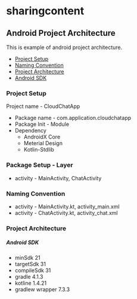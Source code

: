# sharingcontent
##  Android Project Architecture
This is example of android project architecture.
- [Project Setup](#project-setup)
- [Naming Convention](#naming-convention)
- [Project Architecture](#project-architecture)
- [Android SDK](#android-sdk)
### Project Setup
Project name - CloudChatApp
  * Package name - com.application.cloudchatapp
  * Package Init - Module
  * Dependency
    * AndroidX Core
    * Meterial Design
    * Kotlin-Stdlib
### Package Setup - Layer
   * activity - MainActivity, ChatActivity
### Naming Convention
   * activity - MainActivity.kt, activity_main.xml
   * activity - ChatActivity.kt, activity_chat.xml
### Project Architecture
##### Android SDK
   * minSdk 21
   * targetSdk 31
   * compileSdk 31
   * gradle 4.1.3
   * kotline 1.4.21
   * gradlew wrapper 7.3.3
